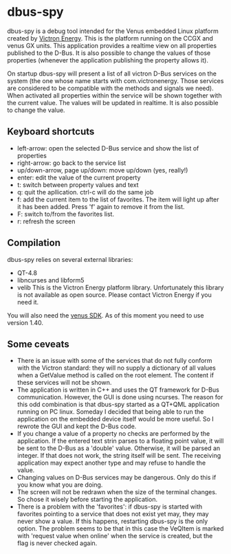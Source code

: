 # dbus-spy

dbus-spy is a debug tool intended for the Venus embedded Linux platform created by
[Victron Energy](http://victronenergy.com).
This is the platform running on the CCGX and venus GX units. This application provides a realtime
view on all properties published to the D-Bus. It is also possible to change the values of those
properties (whenever the application publishing the property allows it).

On startup dbus-spy will present a list of all victron D-Bus services on the system (the one whose
name starts with com.victronenergy. Those services are considered to be compatible with the methods
and signals we need). When activated all properties within the service will be shown together with
the current value. The values will be updated in realtime. It is also possible to change the value.

## Keyboard shortcuts

* left-arrow: open the selected D-Bus service and show the list of properties
* right-arrow: go back to the service list
* up/down-arrow, page up/down: move up/down (yes, really!)
* enter: edit the value of the current property
* t: switch between property values and text
* q: quit the apllication. ctrl-c will do the same job
* f: add the current item to the list of favorites. The item will light up after it has been added.
  Press 'f' again to remove it from the list.
* F: switch to/from the favorites list.
* r: refresh the screen

## Compilation

dbus-spy relies on several external libraries:
* QT-4.8
* libncurses and libform5
* velib This is the Victron Energy platform library. Unfortunately this library is not available
  as open source. Please contact Victron Energy if you need it.

You will also need the
[venus SDK](https://www.victronenergy.com/live/open_source:ccgx:setup_development_environment).
As of this moment you need to use version 1.40.

## Some ceveats

* There is an issue with some of the services that do not fully conform with the Victron
  standard: they will no supply a dictionary of all values when a GetValue method is called on the
  root element. The content if these services will not be shown.
* The application is written in C++ and uses the QT framework for D-Bus communication. However,
  the GUI is done using ncurses. The reason for this odd combination is that dbus-spy started as
  a QT+QML application running on PC linux. Someday I decided that being able to run the application
  on the embedded device itself would be more useful. So I rewrote the GUI and kept the D-Bus code.
* If you change a value of a property no checks are performed by the application. If the entered
  text strin parses to a floating point value, it will be sent to the D-Bus as a 'double'
  value. Otherwise, it will be parsed an integer. If that does not work, the string itself will be
  sent. The receiving application may expect another type and may refuse to handle the value.
* Changing values on D-Bus services may be dangerous. Only do this if you know what you are doing.
* The screen will not be redrawn when the size of the terminal changes. So chose it wisely before
  starting the application.
* There is a problem with the 'favorites': if dbus-spy is started with favorites pointing to
  a service that does not exist yet may, they may never show a value. If this happens, restarting
  dbus-spy is the only option. The problem seems to be that in this case the VeQItem is marked with
  'request value when online' when the service is created, but the flag is never checked again.
